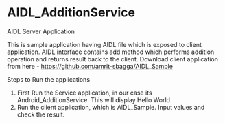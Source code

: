 # AIDL_AdditionService
AIDL Server Application

This is sample application having AIDL file which is exposed to client application.
AIDL interface contains add method which performs addition operation and returns result back to the client. 
Download client application from here - <a>https://github.com/amrit-sbagga/AIDL_Sample</a>

Steps to Run the applications
1. First Run the Service application, in our case its Android_AdditionService. This will display Hello World.
2. Run the client application, which is AIDL_Sample. Input values and check the result.
